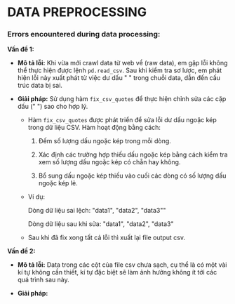 

# **DATA PREPROCESSING**

### **Errors encountered during data processing:**

**Vấn đề 1:** 

* **Mô tả lỗi:** Khi vừa mới crawl data từ web về (raw data), em gặp lỗi không thể thực hiện được lệnh `pd.read_csv`. Sau khi kiểm tra sơ lược, em phát hiện lỗi này xuất phát từ việc dư dấu " " trong chuỗi data, dẫn đến cấu trúc data bị sai.

* **Giải pháp:** Sử dụng hàm `fix_csv_quotes` để thực hiện chỉnh sửa các cặp dấu (" ") sao cho hợp lý.

    * Hàm `fix_csv_quotes` được phát triển để sửa lỗi dư dấu ngoặc kép trong dữ liệu CSV. Hàm hoạt động bằng cách:

        1. Đếm số lượng dấu ngoặc kép trong mỗi dòng.

        2. Xác định các trường hợp thiếu dấu ngoặc kép bằng cách kiểm tra xem số lượng dấu ngoặc kép có chẵn hay không.

        3. Bổ sung dấu ngoặc kép thiếu vào cuối các dòng có số lượng dấu ngoặc kép lẻ.
    
    * Ví dụ: 

        Dòng dữ liệu sai lệch: "data1", "data2", "data3""

        Dòng dữ liệu sau khi sửa: "data1", "data2", "data3"
    
    * Sau khi đã fix xong tất cả lỗi thì xuất lại file output csv.


**Vấn đề 2:** 

* **Mô tả lỗi:** Data trong các cột của file csv chưa sạch, cụ thể là có một vài kí tự không cần thiết, kí tự đặc biệt sẽ làm ảnh hưởng không ít tới các quá trình sau này.

* **Giải pháp:** 


